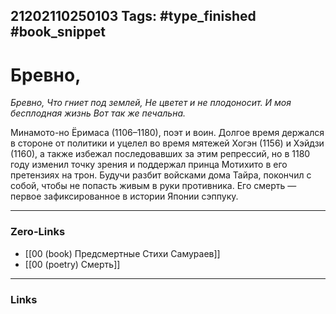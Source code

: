 21202110250103
Tags: #type_finished #book_snippet 
---
# Бревно,

*Бревно,
Что гниет под землей,
Не цветет и не плодоносит.
И моя бесплодная жизнь
Вот так же печальна.*

Минамото-но Ёримаса (1106–1180), поэт и воин. Долгое время держался в стороне от политики и уцелел во время мятежей Хогэн (1156) и Хэйдзи (1160), а также избежал последовавших за этим репрессий, но в 1180 году изменил точку зрения и поддержал принца Мотихито в его претензиях на трон. Будучи разбит войсками дома Тайра, покончил с собой, чтобы не попасть живым в руки противника. Его смерть — первое зафиксированное в истории Японии сэппуку. 

---
### Zero-Links
 - [[00 (book) Предсмертные Стихи Самураев]]
 - [[00 (poetry) Смерть]]
---
### Links
